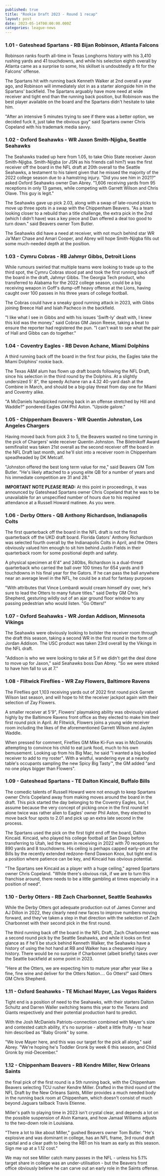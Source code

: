 ```yaml
---
published: true
title: "Rookie Draft 2023 - Round 1 recap"
layout: post
date: 2023-05-14T00:00:00.000Z
categories: league-news
---
```


### 1.01 - Gateshead Spartans - RB Bijan Robinson, Atlanta Falcons

Robinson ranks fourth all-time in Texas Longhorns history with his 3,410 rushing yards and 41 touchdowns, and while his selection eighth overall by Atlanta came as a surprise to some, his skillset is undoubtedly a fit for the Falcons' offense.

The Spartans hit with running back Kenneth Walker at 2nd overall a year ago, and Robinson will immediately slot in as a starter alongside him in the Spartans' backfield. The Spartans arguably have more need at wide receiver and tight end than the running back position, but Robinson was the best player available on the board and the Spartans didn't hesitate to take him.

"After an intensive 5 minutes trying to see if there was a better option, we decided fuck it, just take the obvious guy" said Spartans owner Chris Copeland with his trademark media savvy.

### 1.02 - Oxford Seahawks - WR Jaxon Smith-Njigba, Seattle Seahawks

The Seahawks traded up here from 1.05, to take Ohio State receiver Jaxon Smith-Njigba. Smith-Njigba (or JSN as his friends call him?) was the first receiver off the board in the NFL draft at 20th overall to the Seattle Seahawks, a testament to his talent given that he missed the majority of the 2022 college season due to a hamstring injury. "Did you see him in 2021?" asked Oxford Seahawks owner Dan Abrey. "1,606 receiving yards from 95 receptions in only 13 games, while competing with Garrett Wilson and Chris Olave. This guy is legit."

The Seahawks gave up pick 2.03, along with a swap of late-round picks to move up three spots in a swap with the Chippenham Beavers. "As a team looking closer to a rebuild than a title challenge, the extra pick in the 2nd (which I didn’t have) was a key piece and Dan offered a deal too good to turn down." said Beavers owner Tom Butler.

The Seahawks did have a need at receiver, with not much behind star WR Ja'Marr Chase and Amari Cooper, and Abrey will hope Smith-Njigba fills out some much-needed depth at the position. 

### 1.03 - Cymru Cobras - RB Jahmyr Gibbs, Detroit Lions

While rumours swirled that multiple teams were looking to trade up to the third spot, the Cymru Cobras stood pat and took the first running back off the board in the draft, Jahmyr Gibbs. The Georgia Tech product, who transferred to Alabama for the 2022 college season, could be a big receiving weapon in Goff's dump-off heavy offense at the Lions, having caught over 100 passes in his three years of college football.

The Cobras could have a sneaky good running attack in 2023, with Gibbs joining Breece Hall and Isiah Pacheco in the backfield.

"I like what I see in Gibbs and with his issues 'Swift-ly' dealt with, I knew this kid was the money." said Cobras GM Jason Reese, taking a beat to ensure the reporter had registered the pun. "I can't wait to see what the pair of Hall and Gibbs can do together."

### 1.04 - Coventry Eagles - RB Devon Achane, Miami Dolphins

A third running back off the board in the first four picks, the Eagles take the Miami Dolphins' rookie back. 

The Texas A&M alum has flown up draft boards following the NFL Draft, since his selection in the third round by the Dolphins. At a slightly undersized 5' 8", the speedy Achane ran a 4.32 40-yard dash at the Combine in March, and should be a big-play threat from day one for Miami and Coventry alike.

"A McDaniels handpicked running back in an offense stretched by Hill and Waddle?" pondered Eagles GM Phil Aston. "Upside galore."

### 1.05 - Chippenham Beavers - WR Quentin Johnston, Los Angeles Chargers

Having moved back from pick 3 to 5, the Beavers wasted no time turning in the pick of Chargers' wide receiver Quentin Johnston. The Biletnikoff Award semifinalist was taken 21st overall as the second receiver off the board in the NFL Draft last month, and he'll slot into a receiver room in Chippenham speadheaded by DK Metcalf.

"Johnston offered the best long term value for me," said Beavers GM Tom Butler. "He's likely attached to a young elite QB for a number of years and his immediate competition are 31 and 28."

**IMPORTANT NOTE PLEASE READ:** At this point in proceedings, it was announced by Gateshead Spartans owner Chris Copeland that he was to be unavailable for an unspecified number of hours due to his required attendance at a Russell Howard matinee. As you were.

### 1.06 - Derby Otters - QB Anthony Richardson, Indianapolis Colts

The first quarterback off the board in the NFL draft is not the first quarterback off the UKD draft board. Florida Gators' Anthony Richardson was selected fourth overall by the Indianapolis Colts in April, and the Otters obviously valued him enough to sit him behind Justin Fields in their quarterback room for some positional depth and safety.

A physical specimen at 6'4" and 240lbs, Richardson is a dual-threat quarterback who carried the ball over 100 times for 654 yards and 9 touchdowns in his final year for the Gators. If he can pass the ball anywhere near an average level in the NFL, he could be a stud for fantasy purposes

"With attributes that Vince Lombardi would cream himself dry over, he's sure to lead the Otters to many future titles." said Derby GM Chris Shepherd, gesturing wildly out of an ajar ground floor window to any passing pedestrian who would listen. "Go Otters!"

### 1.07 - Oxford Seahawks - WR Jordan Addison, Minnesota Vikings

The Seahawks were obviously looking to bolster the receiver room through the draft this season, taking a second WR in the first round in the form of Jordan Addison. The USC product was taken 23rd overall by the Vikings in the NFL draft.

"Addison is who we were looking to take at 5 if we didn't get the deal done to move up for Jaxon," said Seahawks boss Dan Abrey. "So we were stoked to have him fall to us at 7."

### 1.08 - Flitwick Fireflies - WR Zay Flowers, Baltimore Ravens

The Fireflies got 1,103 receiving yards out of 2022 first round pick Garrett Wilson last season, and will hope to hit the receiver jackpot again with their selection of Zay Flowers.

A smaller receiver at 5'9", Flowers' playmaking ability was obviously valued highly by the Baltimore Ravens front office as they elected to make him their first round pick in April. At Flitwick, Flowers joins a young wide receiver room including the likes of the aforementioned Garrett Wilson and Jaylen Waddle.

When pressed for comment, Fireflies GM Mike Ki-Fun was in McDonalds attempting to convince his child to eat junk food, much to his own bemusement. Looking up from his Big Mac, he said "I wanted a big bodied receiver to add to my roster". With a wistful, wandering eye at a nearby table's occupants sampling the new Spicy Big Tasty™, the GM added "and no one plays bigger than Flowers".

### 1.09 - Gateshead Spartans - TE Dalton Kincaid, Buffalo Bills

The comedic talents of Russell Howard were not enough to keep Spartans owner Chris Copeland away from making moves around the board in the draft. This pick started the day belonging to the Coventry Eagles, but, I assume because the very concept of picking once in the first round let alone twice was rather alien to Eagles' owner Phil Aston, they elected to move back four spots to 2.01 and pick up an extra late second in the process.

The Spartans used the pick on the first tight end off the board, Dalton Kincaid. Kincaid, who played his college football at San Diego before transferring to Utah, led the team in receiving in 2022 with 70 receptions for 890 yards and 8 touchdowns. His ceiling is perhaps capped early-on at the Bills by the recently extended redzone-fiend Dawson Knox, but tight end is a position where patience can be key, and Kincaid has obvious potential.

"The Spartans see Kincaid as a player with a huge ceiling," agreed Spartans owner Chris Copeland. "While there's obvious risk, if we are to turn this franchise around, there needs to be a little gambling at times especially in a position of need".

### 1.10 - Derby Otters - RB Zach Charbonnet, Seattle Seahawks

While the Derby Otters got adequate production out of James Conner and AJ Dillon in 2022, they clearly need new faces to improve numbers moving forward, and they've taken a step in that direction with the selection of Zach Charbonnet with their second pick in the first round.

The third running back off the board in the NFL Draft, Zach Charbonnet was a second round pick by the Seattle Seahawks, and while it looks on first glance as if he'll be stuck behind Kenneth Walker, the Seahawks have a history of using the hot hand at RB and Walker has a chequered injury history. There would be no surprise if Charbonnet (albeit briefly) takes over the Seattle backfield at some point in 2023.

"Here at the Otters, we are expecting him to mature year after year like a fine, fine wine and deliver for the Otters Nation.... Go Otters!" said Otters GM Chris Shepherd.

### 1.11 - Oxford Seahawks - TE Michael Mayer, Las Vegas Raiders

Tight end is a position of need to the Seahawks, with their starters Dalton Schultz and Darren Waller switching teams this year to the Texans and Giants respectively and their potential production hard to predict.

With the Josh McDaniels Patriots-connection combined with Mayer's size and contested catch ability, it's no surprise - albeit a little fruity - to hear him described as "Baby Gronk" by some. 

"We love Mayer here, and this was our target for the pick all along." said Abrey. "We're hoping he's Toddler Gronk by week 6 this season, and Child Gronk by mid-December."

### 1.12 - Chippenham Beavers - RB Kendre Miller, New Orleans Saints

the final pick of the first round is a 5th running back, with the Chippenham Beavers selecting TCU rusher Kendre Miller. Drafted in the third round of the NFL Draft by the New Orleans Saints, Miller provides a much needed body in the running back room at Chippenham, which doesn't consist of much beyond Jaguars tailback Travis Etienne.

Miller's path to playing time in 2023 isn't crystal clear, and depends a lot on the possible suspension of Alvin Kamara, and how Jamaal Williams adjusts to the two-down role in Louisiana.

"There a lot to like about Miller," gushed Beavers owner Tom Butler. "He's explosive and was dominant in college, has an NFL frame, 3rd round draft capital and a clear path to being the RB1 on his team as early as this season. Sign me up at a 1.12 cost."

We may not see Miller catch many passes in the NFL - unless his 5.1% target share in college was an under-utilisation - but the Beavers front office obviously believe he can carve out an early role in the Saints offense.